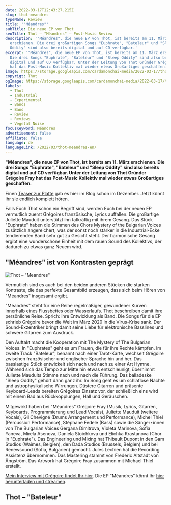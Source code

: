 ```yaml
---
date: 2022-03-17T12:43:27.215Z
slug: thot-meandres
typeName: Review
title: '"Méandres"'
subTitle: Die neue EP von Thot
seoTitle: Thot – "Méandres" – Post-Music Review
description: '"Méandres", die neue EP von Thot, ist bereits am 11. März
  erschienen. Die drei großartigen Songs "Euphrate", "Bateleur" und "Sleep
  Oddity" sind also bereits digital und auf CD verfügbar.'
excerpt: '"Méandres", die neue EP von Thot, ist bereits am 11. März erschienen.
  Die drei Songs "Euphrate", "Bateleur" und "Sleep Oddity" sind also bereits
  digital und auf CD verfügbar. Unter der Leitung von Thot Gründer Grégoire Fray
  hat das Post-Music Kollektiv mal wieder etwas Großartiges geschaffen.'
image: https://storage.googleapis.com/cardamonchai-media/2022-03-17/thot-meandres-le-bateleur-png-imagine-383838_000000_1024_768/640.webp
copyrigt: Thot
ogImage: https://storage.googleapis.com/cardamonchai-media/2022-03-17/thot-meandres-fb-png-imagine-383838_605f60_1200_628/640.webp
labels:
  - Thot
  - Industrial
  - Experimental
  - Bands
  - Band
  - Review
  - Reviews
  - Vegetal Noise
focusKeyword: Méandres
advertisement: false
affiliate: false
language: de
languageLink: /2022/03/thot-meandres-en/
---
```

**"Méandres", die neue EP von Thot, ist bereits am 11. März erschienen. Die drei Songs "Euphrate", "Bateleur" und "Sleep Oddity" sind also bereits digital und auf CD verfügbar. Unter der Leitung von Thot Gründer Grégoire Fray hat das Post-Music Kollektiv mal wieder etwas Großartiges geschaffen.**

Einen [Teaser zur Platte](/2021/12/karin-park-thot-perry-frank/) gab es hier im Blog schon im Dezember. Jetzt könnt Ihr sie endlich komplett hören. 

Falls Euch Thot schon ein Begriff sind, werden Euch bei der neuen EP vermutlich zuerst Grégoires französische, Lyrics auffallen. Die großartige Juliette Mauduit unterstützt ihn tatkräftig mit ihrem Gesang. Das Stück "Euphrate" haben die Stimmen des Chors Mystery of the Bulgarian Voices zusätzlich angereichert, was der sonst noch stärker in die Industrial-Ecke tendierenden Band sehr gut zu Gesicht steht. Der harmonische Gesang ergibt eine wunderschöne Einheit mit dem rauen Sound des Kollektivs, der dadurch zu etwas ganz Neuem wird.

## "Méandres" ist von Kontrasten geprägt

![Thot – "Meandres"](https://storage.googleapis.com/cardamonchai-media/2022-03-17/thot-meandres-png-imagine-080808_4c4a4d_1024_768/640.webp)

Vermutlich sind es auch bei den beiden anderen Stücken die starken Kontraste, die das perfekte Gesamtbild erzeugen, dass sich beim Hören von "Méandres" insgesamt ergibt.

"Méandres" steht für eine Reihe regelmäßiger, gewundener Kurven innerhalb eines Flussbettes oder Wasserlaufs. Thot beschreiben damit ihre persönliche Reise. Sprich: ihre Entwicklung als Band. Die Songs für die EP schrieb Grégoire bevor die Welt im März 2020 in die Virus-Krise sank. Der Sound-Exzentriker bringt damit seine Liebe für elektronische Basslines und schwere Gitarren zum Ausdruck.

Den Auftakt macht die Kooperation mit The Mystery of The Bulgarian Voices. In "Euphrates" geht es um Frauen, die für ihre Rechte kämpfen. Im zweite Track "Bateleur", benannt nach einer Tarot-Karte, wechselt Grégoire zwischen französischer und englischer Sprache hin und her. Das basslastige Stück entwickelt sich nach und nach zu einer Art Hymne. Während sich das Tempo zur Mitte hin etwas entschleunigt, übernimmt Juliette Mauduits Stimme nach und nach die Führung. Das balladeske "Sleep Oddity" gehört dann ganz ihr. Im Song geht es um schlaflose Nächte und astrophysikalische Wirrungen. Düstere Gitarren und präsente Keyboard-Leads bereiten Grégoires Einsatz vor, der schließlich eins wird mit einem Bad aus Rückkopplungen, Hall und Geräuschen.

Mitgewirkt haben bei "Méandres" Grégoire Fray (Musik, Lyrics, Gitarren, Keyboards, Programmierung und Lead Vocals), Juliette Mauduit (weitere Vocals), Gil Chevigné (Drums Arrangement und Performance), Michel Thiel (Percussion Performance), Stéphane Fedele (Bass) sowie die Sänger⋆innen von The Bulgarian Voices Gergana Dimitrova, Violeta Marinova, Sofia Yaneva, Mirela Asenova, Daniela Stoichkova und Elichka Krastanova (Chor in "Euphrate"). Das Engineering und Mixing hat Thibault Dupont in den Gam Studios (Waimes, Belgien), den Dada Studios (Brussels, Belgien) und bei Renewsound (Sofia, Bulgarien) gemacht. Jules Lechien hat die Recording Assistenz übernommen. Das Mastering stammt von Frederic Altstadt von Ångström. Das Artwork hat Grégoire Fray zusammen mit Michael Thiel erstellt.

[Mein Interview mit Grégoire findet Ihr hier](/2021/04/thot-interview/). Die EP "Méandres" könnt Ihr [hier herunterladen und streamen](thotweb.net/meandres).

## Thot – "Bateleur"

<YouTube id="pQO0VdufOXY" />